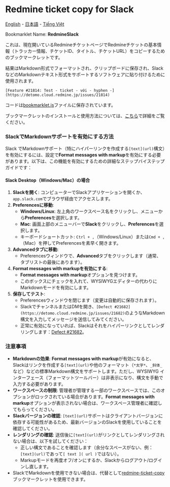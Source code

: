 # Redmine ticket copy for Slack

[English](README.en.md) - [日本語](README.ja.md) - [Tiếng Việt](README.md)

Bookmarklet Name: **RedmineSlack**

これは、現在開いているRedmineチケットページでRedmineチケットの基本情報（トラッカー情報、チケットID、タイトル、チケットURL）をコピーするためのブックマークレットです。

結果はMarkdown形式でフォーマットされ、クリップボードに保存され、SlackなどのMarkdownテキスト形式をサポートするソフトウェアに貼り付けるために使用されます。
```
[Feature #21814: Test - ticket - với - hyphen -](https://detomo.cloud.redmine.jp/issues/21814)
```

コードは[bookmarklet.js](bookmarklet.js)ファイルに保存されています。

ブックマークレットのインストールと使用方法については、[こちら](../../README.ja.md)で詳細をご覧ください。

### SlackでMarkdownサポートを有効にする方法

Slack でMarkdownサポート（特にハイパーリンクを作成する`[text](url)`構文）を有効にするには、設定で**Format messages with markup**を有効にする必要があります。以下は、この機能を有効にするための詳細なステップバイステップガイドです：

#### Slack Desktop（Windows/Mac）の場合
1. **Slackを開く**: コンピューターでSlackアプリケーションを開くか、`app.slack.com`でブラウザ経由でアクセスします。
2. **Preferencesに移動**:
   - **Windows/Linux**: 左上角のワークスペース名をクリックし、メニューから**Preferences**を選択します。
   - **Mac**: 画面上部のメニューバーで**Slack**をクリックし、**Preferences**を選択します。
   - キーボードショートカット: `Ctrl + ,`（Windows/Linux）または`Cmd + ,`（Mac）を押してPreferencesを素早く開きます。
3. **Advancedタブに移動**:
   - Preferencesウィンドウで、**Advanced**タブをクリックします（通常、タブリストの最後にあります）。
4. **Format messages with markupを有効にする**:
   - **Format messages with markup**オプションを見つけます。
   - このボックスにチェックを入れて、WYSIWYGエディターの代わりにMarkdownモードを有効にします。
5. **保存してテスト**:
   - Preferencesウィンドウを閉じます（変更は自動的に保存されます）。
   - SlackでチャンネルまたはDMを開き、`[Defect #21682](https://detomo.cloud.redmine.jp/issues/21682)`のようなMarkdown構文を入力してメッセージを送信してみてください。
   - 正常に有効になっていれば、Slackはそれをハイパーリンクとしてレンダリングします：[Defect #21682](https://detomo.cloud.redmine.jp/issues/21682)。

### 注意事項
- **Markdownの効果**: **Format messages with markup**が有効になると、Slackはリンクを作成する`[text](url)`や他のフォーマット（`*太字*`、`_斜体_`など）などの標準Markdown構文をサポートします。ただし、WYSIWYG インターフェース（フォーマットツールバー）は非表示になり、構文を手動で入力する必要があります。
- **ワークスペースの制限**: 管理者が管理する一部のワークスペースでは、このオプションがロックされている場合があります。**Format messages with markup**オプションが表示されない場合は、ワークスペース管理者に確認してもらってください。
- **Slackバージョンの確認**: `[text](url)`サポートはクライアントバージョンに依存する可能性があるため、最新バージョンのSlackを使用していることを確認してください。
- **レンダリングの確認**: 送信後に`[text](url)`がリンクとしてレンダリングされない場合は、以下を試してください：
  - 正しい構文であることを確認します（余分なスペースがない、例：`[text](url)`であって`[ text ]( url )`ではない）。
  - Markupモードを再度オフ/オンにするか、Slackからログアウト/ログインし直します。
- SlackでMarkdownを使用できない場合は、代替として[redmine-ticket-copy](../redmine-ticket-copy)ブックマークレットを使用できます。
